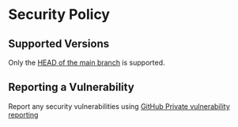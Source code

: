 # Security Policy

## Supported Versions

Only the [HEAD of the main branch](/tree/main) is supported.

## Reporting a Vulnerability

Report any security vulnerabilities using [GitHub Private vulnerability reporting](https://github.com/AcademySoftwareFoundation/aswf-landscape/security/advisories/new)
